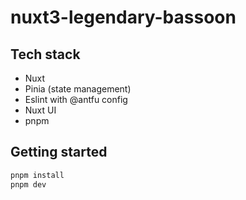 # nuxt3-legendary-bassoon

## Tech stack

- Nuxt
- Pinia (state management)
- Eslint with @antfu config
- Nuxt UI
- pnpm

## Getting started

```sh
pnpm install
pnpm dev
```
